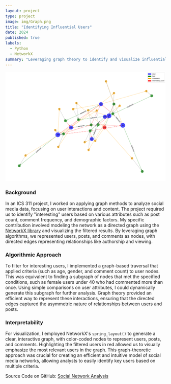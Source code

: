 ```yaml
---
layout: project
type: project
image: img/Graph.png
title: "Identifying Influential Users"
date: 2024
published: true
labels:
  - Python
  - NetworkX
summary: "Leveraging graph theory to identify and visualize influential users in social media networks through dynamic filtering and graph traversal."
---
```


<img alt="Image" src="img/Graph.png">

### Background

In an ICS 311 project, I worked on applying graph methods to analyze social media data, focusing on user interactions and content. The project required us to identify "interesting" users based on various attributes such as post count, comment frequency, and demographic factors. My specific contribution involved modeling the network as a directed graph using the [NetworkX library](https://networkx.org/documentation/stable/index.html) and visualizing the filtered results. By leveraging graph algorithms, we represented users, posts, and comments as nodes, with directed edges representing relationships like authorship and viewing.

### Algorithmic Approach

To filter for interesting users, I implemented a graph-based traversal that applied criteria (such as age, gender, and comment count) to user nodes. This was equivalent to finding a subgraph of nodes that met the specified conditions, such as female users under 40 who had commented more than once. Using simple comparisons on user attributes, I could dynamically generate this subgraph for further analysis. Graph theory provided an efficient way to represent these interactions, ensuring that the directed edges captured the asymmetric nature of relationships between users and posts.

### Interpretability

For visualization, I employed NetworkX's `spring_layout()` to generate a clear, interactive graph, with color-coded nodes to represent users, posts, and comments. Highlighting the filtered users in red allowed us to visually emphasize the most relevant users in the graph. This graph-theoretic approach was crucial for creating an efficient and intuitive model of social media networks, allowing analysts to easily identify key users based on multiple criteria.

Source Code on GitHub: [Social Network Analysis](https://github.com/jaked332/social-network-analysis)